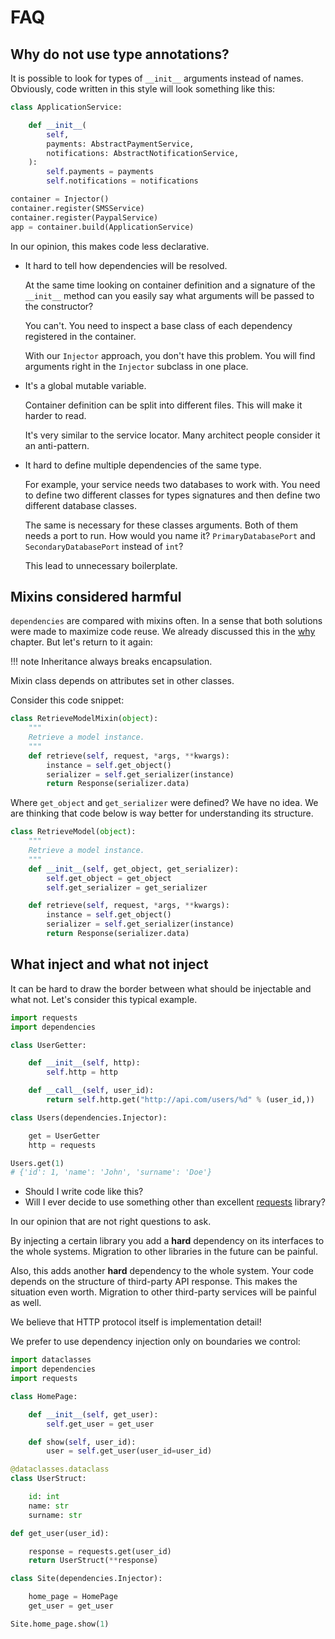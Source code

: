 # FAQ

## Why do not use type annotations?

It is possible to look for types of `__init__` arguments instead of
names. Obviously, code written in this style will look something like
this:

```python
class ApplicationService:

    def __init__(
        self,
        payments: AbstractPaymentService,
        notifications: AbstractNotificationService,
    ):
        self.payments = payments
        self.notifications = notifications

container = Injector()
container.register(SMSService)
container.register(PaypalService)
app = container.build(ApplicationService)
```

In our opinion, this makes code less declarative.

* It hard to tell how dependencies will be resolved.

  At the same time looking on container definition and a signature of
  the `__init__` method can you easily say what arguments will be
  passed to the constructor?

  You can't. You need to inspect a base class of each dependency
  registered in the container.

  With our `Injector` approach, you don't have this problem. You will
  find arguments right in the `Injector` subclass in one place.

* It's a global mutable variable.

  Container definition can be split into different files. This will
  make it harder to read.

  It's very similar to the service locator. Many architect people
  consider it an anti-pattern.

* It hard to define multiple dependencies of the same type.

  For example, your service needs two databases to work with. You need
  to define two different classes for types signatures and then define
  two different database classes.

  The same is necessary for these classes arguments. Both of them
  needs a port to run. How would you name it? `PrimaryDatabasePort`
  and `SecondaryDatabasePort` instead of `int`?

  This lead to unnecessary boilerplate.

## Mixins considered harmful

`dependencies` are compared with mixins often. In a sense that both
solutions were made to maximize code reuse. We already discussed this in
the [why](why.md#mixins) chapter. But let's return to it again:

!!! note
    Inheritance always breaks encapsulation.

Mixin class depends on attributes set in other classes.

Consider this code snippet:

```python
class RetrieveModelMixin(object):
    """
    Retrieve a model instance.
    """
    def retrieve(self, request, *args, **kwargs):
        instance = self.get_object()
        serializer = self.get_serializer(instance)
        return Response(serializer.data)
```

Where `get_object` and `get_serializer` were defined? We have no idea.
We are thinking that code below is way better for understanding its
structure.

```python
class RetrieveModel(object):
    """
    Retrieve a model instance.
    """
    def __init__(self, get_object, get_serializer):
        self.get_object = get_object
        self.get_serializer = get_serializer

    def retrieve(self, request, *args, **kwargs):
        instance = self.get_object()
        serializer = self.get_serializer(instance)
        return Response(serializer.data)
```

## What inject and what not inject

It can be hard to draw the border between what should be injectable and
what not. Let's consider this typical example.

```python
import requests
import dependencies

class UserGetter:

    def __init__(self, http):
        self.http = http

    def __call__(self, user_id):
        return self.http.get("http://api.com/users/%d" % (user_id,))

class Users(dependencies.Injector):

    get = UserGetter
    http = requests

Users.get(1)
# {'id': 1, 'name': 'John', 'surname': 'Doe'}
```

* Should I write code like this?
* Will I ever decide to use something other than excellent
  [requests](http://docs.python-requests.org/) library?

In our opinion that are not right questions to ask.

By injecting a certain library you add a **hard** dependency on its
interfaces to the whole systems. Migration to other libraries in the
future can be painful.

Also, this adds another **hard** dependency to the whole system. Your
code depends on the structure of third-party API response. This makes
the situation even worth. Migration to other third-party services will
be painful as well.

We believe that HTTP protocol itself is implementation detail!

We prefer to use dependency injection only on boundaries we control:

```python
import dataclasses
import dependencies
import requests

class HomePage:

    def __init__(self, get_user):
        self.get_user = get_user

    def show(self, user_id):
        user = self.get_user(user_id=user_id)

@dataclasses.dataclass
class UserStruct:

    id: int
    name: str
    surname: str

def get_user(user_id):

    response = requests.get(user_id)
    return UserStruct(**response)

class Site(dependencies.Injector):

    home_page = HomePage
    get_user = get_user

Site.home_page.show(1)
```
